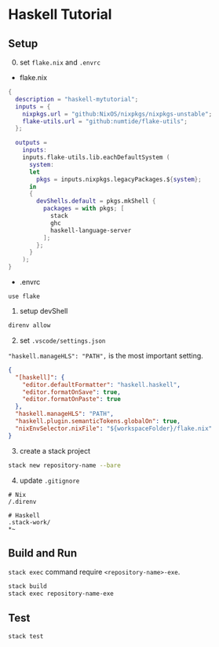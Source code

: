 # Haskell Tutorial

## Setup

0. set `flake.nix` and `.envrc`

- flake.nix

```nix
{
  description = "haskell-mytutorial";
  inputs = {
    nixpkgs.url = "github:NixOS/nixpkgs/nixpkgs-unstable";
    flake-utils.url = "github:numtide/flake-utils";
  };

  outputs =
    inputs:
    inputs.flake-utils.lib.eachDefaultSystem (
      system:
      let
        pkgs = inputs.nixpkgs.legacyPackages.${system};
      in
      {
        devShells.default = pkgs.mkShell {
          packages = with pkgs; [
            stack
            ghc
            haskell-language-server
          ];
        };
      }
    );
}
```

- .envrc

```
use flake
```

1. setup devShell

```sh
direnv allow
```

2. set `.vscode/settings.json`

`"haskell.manageHLS": "PATH",` is the most important setting.

```json
{
  "[haskell]": {
    "editor.defaultFormatter": "haskell.haskell",
    "editor.formatOnSave": true,
    "editor.formatOnPaste": true
  },
  "haskell.manageHLS": "PATH",
  "haskell.plugin.semanticTokens.globalOn": true,
  "nixEnvSelector.nixFile": "${workspaceFolder}/flake.nix"
}
```

3. create a stack project

```sh
stack new repository-name --bare
```

4. update `.gitignore`

```
# Nix
/.direnv

# Haskell
.stack-work/
*~

```

## Build and Run

`stack exec` command require `<repository-name>-exe`.

```sh
stack build
stack exec repository-name-exe
```

## Test

```sh
stack test
```
